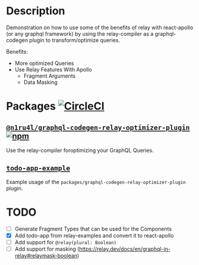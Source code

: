 # Description

Demonstration on how to use some of the benefits of relay with react-apollo (or any graphql framework) by using the relay-compiler as a graphql-codegen plugin to transform/optimize queries.

Benefits:

- More optimized Queries
- Use Relay Features With Apollo
  - Fragment Arguments
  - Data Masking

# Packages [![CircleCI](https://circleci.com/gh/n1ru4l/graphql-codegen-relay-plugins/tree/master.svg?style=svg)](https://circleci.com/gh/n1ru4l/graphql-codegen-relay-plugins/tree/master)

## [`@n1ru4l/graphql-codegen-relay-optimizer-plugin`](packages/graphql-codegen-relay-optimizer-plugin) [![npm](https://img.shields.io/npm/dm/@n1ru4l/graphql-codegen-relay-optimizer-plugin.svg)](https://www.npmjs.com/package/@n1ru4l/graphql-codegen-relay-optimizer-plugin)

Use the relay-compiler foroptimizing your GraphQL Queries.

## [`todo-app-example`](packages/todo-app-example)

Example usage of the `packages/graphql-codegen-relay-optimizer-plugin` plugin.

# TODO

- [ ] Generate Fragment Types that can be used for the Components
- [x] Add todo-app from relay-examples and convert it to react-apollo
- [ ] Add support for `@relay(plural: Boolean)`
- [ ] Add support for masking (https://relay.dev/docs/en/graphql-in-relay#relaymask-boolean)
